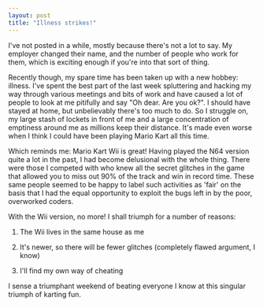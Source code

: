 ```yaml
---
layout: post
title: "Illness strikes!"
---
```

I've not posted in a while, mostly because there's not a lot to say. My
employer changed their name, and the number of people who work for them, which
is exciting enough if you're into that sort of thing.

Recently though, my spare time has been taken up with a new hobbey: illness.
I've spent the best part of the last week spluttering and hacking my way
through various meetings and bits of work and have caused a lot of people to
look at me pitifully and say "Oh dear. Are you ok?". I should have stayed at
home, but unbelievably there's too much to do. So I struggle on, my large
stash of lockets in front of me and a large concentration of emptiness around
me as millions keep their distance. It's made even worse when I think I could
have been playing Mario Kart all this time.

Which reminds me: Mario Kart Wii is great! Having played the N64 version quite
a lot in the past, I had become delusional with the whole thing. There were
those I competed with who knew all the secret glitches in the game that
allowed you to miss out 90% of the track and win in record time. These same
people seemed to be happy to label such activities as 'fair' on the basis that
I had the equal opportunity to exploit the bugs left in by the poor,
overworked coders.

With the Wii version, no more! I shall triumph for a number of reasons:

  1. The Wii lives in the same house as me

  2. It's newer, so there will be fewer glitches (completely flawed argument,
I know)

  3. I'll find my own way of cheating

I sense a triumphant weekend of beating everyone I know at this singular
triumph of karting fun.

